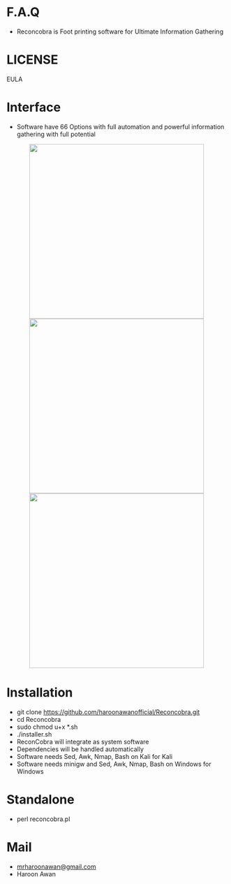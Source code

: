 # F.A.Q
- Reconcobra is Foot printing software for Ultimate Information Gathering

# LICENSE
EULA

# Interface
- Software have 66 Options with full automation and powerful information gathering with full potential
<div align="center">
    <img src="http://oi67.tinypic.com/2ezprit.jpg" width="400px"</img> 
</div>

<div align="center">
    <img src="http://oi68.tinypic.com/b6c7ll.jpg" width="400px"</img> 
</div>

<div align="center">
    <img src="http://oi65.tinypic.com/2506l1u.jpg" width="400px"</img> 
</div>

# Installation
- git clone https://github.com/haroonawanofficial/Reconcobra.git
- cd Reconcobra
- sudo chmod u+x *.sh
- ./installer.sh
- ReconCobra will integrate as system software
- Dependencies will be handled automatically
- Software needs Sed, Awk, Nmap, Bash on Kali for Kali
- Software needs minigw and Sed, Awk, Nmap, Bash on Windows for Windows

# Standalone
- perl reconcobra.pl

# Mail
- mrharoonawan@gmail.com
- Haroon Awan

